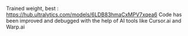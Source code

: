 Trained weight, best : https://hub.ultralytics.com/models/6LDB83hmaCxMPV7xqea6 
Code has been improved and debugged with the help of AI tools like Cursor.ai and Warp.ai
